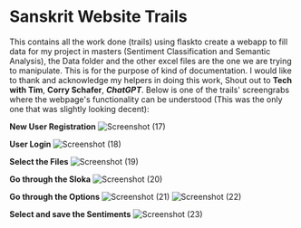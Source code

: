 # Sanskrit Website Trails
This contains all the work done (trails) using flaskto create a webapp to fill data for my project in masters (Sentiment Classification and Semantic Analysis), the Data folder and the other excel files are the one we are trying to manipulate. This is for the purpose of kind of documentation.
I would like to thank and acknowledge my helpers in doing this work, Shout out to **Tech with Tim**, **Corry Schafer**, ***ChatGPT***.
Below is one of the trails' screengrabs where the webpage's functionality can be understood (This was the only one that was slightly looking decent):

**New User Registration**
![Screenshot (17)](https://github.com/user-attachments/assets/a3d28a0e-0a4c-41de-b463-a6efd5c684f5)

**User Login**
![Screenshot (18)](https://github.com/user-attachments/assets/df6aa62f-d8b8-4477-895e-a0137898c8c6)

**Select the Files**
![Screenshot (19)](https://github.com/user-attachments/assets/73d9537c-f009-4b1c-b8d5-ad65c0316777)

**Go through the Sloka**
![Screenshot (20)](https://github.com/user-attachments/assets/39e5aa01-ae35-41d5-bc01-26b423ba7de6)

**Go through the Options**
![Screenshot (21)](https://github.com/user-attachments/assets/8e144bb0-6294-426d-a85c-8a88227de1eb)
![Screenshot (22)](https://github.com/user-attachments/assets/20682a6c-c5d6-453e-9da6-c935bbb6f8b5)

**Select and save the Sentiments**
![Screenshot (23)](https://github.com/user-attachments/assets/019296dc-fa76-44c6-8bf5-9f3cc3aef14a)
